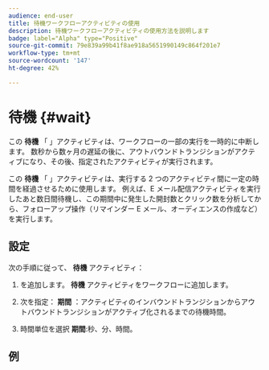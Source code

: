 ```yaml
---
audience: end-user
title: 待機ワークフローアクティビティの使用
description: 待機ワークフローアクティビティの使用方法を説明します
badge: label="Alpha" type="Positive"
source-git-commit: 79e839a99b41f8ae918a5651990149c864f201e7
workflow-type: tm+mt
source-wordcount: '147'
ht-degree: 42%

---
```



# 待機 {#wait}

この **待機** 「 」アクティビティは、ワークフローの一部の実行を一時的に中断します。 数秒から数ヶ月の遅延の後に、アウトバウンドトランジションがアクティブになり、その後、指定されたアクティビティが実行されます。

この **待機** 「 」アクティビティは、実行する 2 つのアクティビティ間に一定の時間を経過させるために使用します。 例えば、E メール配信アクティビティを実行したあと数日間待機し、この期間中に発生した開封数とクリック数を分析してから、フォローアップ操作（リマインダー E メール、オーディエンスの作成など）を実行します。

## 設定

次の手順に従って、 **待機** アクティビティ：

1. を追加します。 **待機** アクティビティをワークフローに追加します。

1. 次を指定： **期間** ：アクティビティのインバウンドトランジションからアウトバウンドトランジションがアクティブ化されるまでの待機時間。

1. 時間単位を選択 **期間**:秒、分、時間。

## 例


